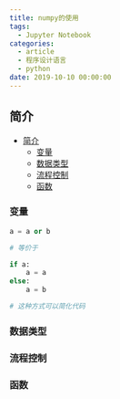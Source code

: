 ```yaml
---
title: numpy的使用
tags:
  - Jupyter Notebook
categories:
  - article
  - 程序设计语言
  - python
date: 2019-10-10 00:00:00
---
```


## 简介

- [简介](#简介)
  - [变量](#变量)
  - [数据类型](#数据类型)
  - [流程控制](#流程控制)
  - [函数](#函数)

### 变量

```Python
a = a or b

# 等价于

if a:
    a = a
else:
    a = b

# 这种方式可以简化代码
```

### 数据类型

### 流程控制

### 函数
